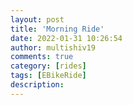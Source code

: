 ```yaml
---
layout: post
title: 'Morning Ride'
date: 2022-01-31 10:26:54
author: multishiv19
comments: true
category: [rides]
tags: [EBikeRide]
description: 
---
```


<div width='100%' class='strava-embed-placeholder' data-embed-type='activity' data-embed-id='6611934527'></div>
<script src='https://strava-embeds.com/embed.js'></script>
